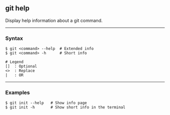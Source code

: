 ## git help
Display help information about a git command.

-------------------------------------------------------------------------------
### Syntax
```
$ git <command> --help  # Extended info
$ git <command> -h      # Short info

# Legend
[]  : Optional
<>  : Replace
|   : OR
```

-------------------------------------------------------------------------------
### Examples
```shell
$ git init --help   # Show info page
$ git init -h       # Show short info in the terminal
```